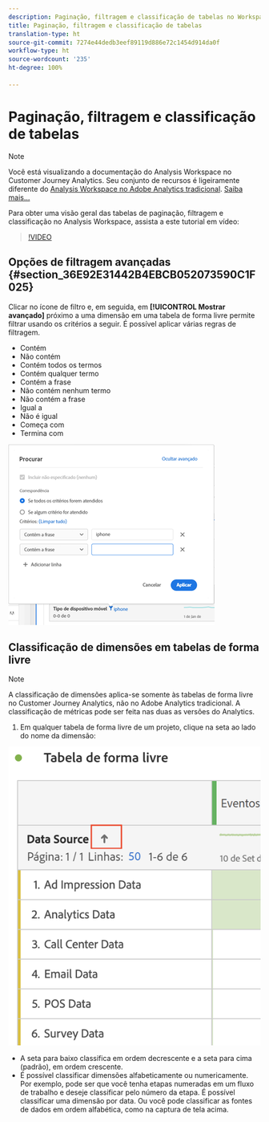 ```yaml
---
description: Paginação, filtragem e classificação de tabelas no Workspace
title: Paginação, filtragem e classificação de tabelas
translation-type: ht
source-git-commit: 7274e44dedb3eef89119d886e72c1454d914da0f
workflow-type: ht
source-wordcount: '235'
ht-degree: 100%

---
```



# Paginação, filtragem e classificação de tabelas

>[!NOTE]
>
>Você está visualizando a documentação do Analysis Workspace no Customer Journey Analytics. Seu conjunto de recursos é ligeiramente diferente do [Analysis Workspace no Adobe Analytics tradicional](https://docs.adobe.com/content/help/pt-BR/analytics/analyze/analysis-workspace/home.html). [Saiba mais...](/help/getting-started/cja-aa.md)

Para obter uma visão geral das tabelas de paginação, filtragem e classificação no Analysis Workspace, assista a este tutorial em vídeo:

>[!VIDEO](https://video.tv.adobe.com/v/23968)

## Opções de filtragem avançadas {#section_36E92E31442B4EBCB052073590C1F025}

Clicar no ícone de filtro e, em seguida, em **[!UICONTROL Mostrar avançado]** próximo a uma dimensão em uma tabela de forma livre permite filtrar usando os critérios a seguir. É possível aplicar várias regras de filtragem.

* Contém
* Não contém
* Contém todos os termos
* Contém qualquer termo
* Contém a frase
* Não contém nenhum termo
* Não contém a frase
* Igual a
* Não é igual
* Começa com
* Termina com

![](assets/advanced-filter.png)

## Classificação de dimensões em tabelas de forma livre

>[!NOTE]
>
>A classificação de dimensões aplica-se somente às tabelas de forma livre no Customer Journey Analytics, não no Adobe Analytics tradicional. A classificação de métricas pode ser feita nas duas as versões do Analytics.

1. Em qualquer tabela de forma livre de um projeto, clique na seta ao lado do nome da dimensão:

![](assets/sort-dimensions.png)

* A seta para baixo classifica em ordem decrescente e a seta para cima (padrão), em ordem crescente.
* É possível classificar dimensões alfabeticamente ou numericamente. Por exemplo, pode ser que você tenha etapas numeradas em um fluxo de trabalho e deseje classificar pelo número da etapa. É possível classificar uma dimensão por data. Ou você pode classificar as fontes de dados em ordem alfabética, como na captura de tela acima.
